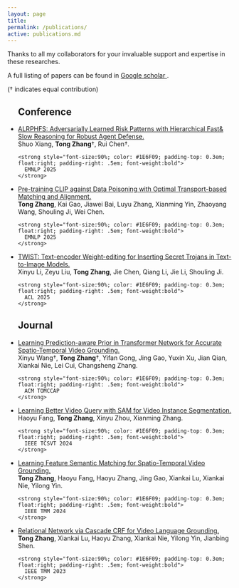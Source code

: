 ```yaml
---
layout: page
title: 
permalink: /publications/
active: publications.md
---
```


Thanks to all my collaborators for your invaluable support and expertise in these researches.

A full listing of papers can be found in <a href="https://scholar.google.com.sg/citations?hl=zh-CN&user=zThJoqgAAAAJ"> Google scholar </a>.

(&dagger; indicates equal contribution)


<ul id="archive">
<h2 class="blogyear">Conference</h2>

<li class="archiveposturl">
  <span><a href="https://scholar.google.com/citations?view_op=view_citation&hl=zh-CN&user=zThJoqgAAAAJ&citation_for_view=zThJoqgAAAAJ:IjCSPb-OGe4C">
    ALRPHFS: Adversarially Learned Risk Patterns with Hierarchical Fast& Slow Reasoning for Robust Agent Defense.</a>
    </span><br/>

  <span class = "postlower">
    Shuo Xiang, <strong style="font-weight:bold">Tong Zhang</strong>&dagger;, Rui Chen&dagger;.

    <strong style="font-size:90%; color: #1E6F09; padding-top: 0.3em; float:right; padding-right: .5em; font-weight:bold">
      EMNLP 2025
    </strong>
  </span>
</li>

<li class="archiveposturl">
  <span><a href="https://scholar.google.com/citations?view_op=view_citation&hl=zh-CN&user=zThJoqgAAAAJ&citation_for_view=zThJoqgAAAAJ:Tyk-4Ss8FVUC">
    Pre-training CLIP against Data Poisoning with Optimal Transport-based Matching and Alignment.</a>
    </span><br/>

  <span class = "postlower">
    <strong style="font-weight:bold">Tong Zhang</strong>, Kai Gao, Jiawei Bai, Luyu Zhang, Xianming Yin, Zhaoyang Wang, Shouling Ji, Wei Chen.

    <strong style="font-size:90%; color: #1E6F09; padding-top: 0.3em; float:right; padding-right: .5em; font-weight:bold">
      EMNLP 2025
    </strong>
  </span>
</li>

<li class="archiveposturl">
  <span><a href="https://scholar.google.com/citations?view_op=view_citation&hl=zh-CN&user=zThJoqgAAAAJ&citation_for_view=zThJoqgAAAAJ:UeHWp8X0CEIC">
    TWIST: Text-encoder Weight-editing for Inserting Secret Trojans in Text-to-Image Models.</a>
    </span><br/>

  <span class = "postlower">
    Xinyu Li, Zeyu Liu, <strong style="font-weight:bold">Tong Zhang</strong>, Jie Chen, Qiang Li, Jie Li, Shouling Ji.

    <strong style="font-size:90%; color: #1E6F09; padding-top: 0.3em; float:right; padding-right: .5em; font-weight:bold">
      ACL 2025
    </strong>
  </span>
</li>
</ul>

<ul id="archive">
<h2 class="blogyear">Journal</h2>

<li class="archiveposturl">
  <span><a href="https://scholar.google.com/citations?view_op=view_citation&hl=zh-CN&user=zThJoqgAAAAJ&citation_for_view=zThJoqgAAAAJ:Y0pCki6q_DkC">
    Learning Prediction-aware Prior in Transformer Network for Accurate Spatio-Temporal Video Grounding.</a></span><br/>

  <span class = "postlower">
    Xinyu Wang&dagger;, <strong style="font-weight:bold">Tong Zhang</strong>&dagger;, Yifan Gong, Jing Gao, Yuxin Xu, Jian Qian, Xiankai Nie, Lei Cui, Changsheng Zhang.

    <strong style="font-size:90%; color: #1E6F09; padding-top: 0.3em; float:right; padding-right: .5em; font-weight:bold">
      ACM TOMCCAP
    </strong>
  </span>
</li>

<li class="archiveposturl">
  <span><a href="https://scholar.google.com/citations?view_op=view_citation&hl=zh-CN&user=zThJoqgAAAAJ&citation_for_view=zThJoqgAAAAJ:2osOgNQ5qMEC">
    Learning Better Video Query with SAM for Video Instance Segmentation.</a></span><br/>

  <span class = "postlower">
    Haoyu Fang, <strong style="font-weight:bold">Tong Zhang</strong>, Xinyu Zhou, Xianming Zhang.

    <strong style="font-size:90%; color: #1E6F09; padding-top: 0.3em; float:right; padding-right: .5em; font-weight:bold">
      IEEE TCSVT 2024
    </strong>
  </span>
</li>

<li class="archiveposturl">
  <span><a href="https://scholar.google.com/citations?view_op=view_citation&hl=zh-CN&user=zThJoqgAAAAJ&citation_for_view=zThJoqgAAAAJ:d1gkVwhDpl0C">
    Learning Feature Semantic Matching for Spatio-Temporal Video Grounding.</a></span><br/>

  <span class = "postlower">
    <strong style="font-weight:bold">Tong Zhang</strong>, Haoyu Fang, Haoyu Zhang, Jing Gao, Xiankai Lu, Xiankai Nie, Yilong Yin.

    <strong style="font-size:90%; color: #1E6F09; padding-top: 0.3em; float:right; padding-right: .5em; font-weight:bold">
      IEEE TMM 2024
    </strong>
  </span>
</li>

<li class="archiveposturl">
  <span><a href="https://scholar.google.com/citations?view_op=view_citation&hl=zh-CN&user=zThJoqgAAAAJ&citation_for_view=zThJoqgAAAAJ:u-x6o8ySG0sC">
    Relational Network via Cascade CRF for Video Language Grounding.</a></span><br/>

  <span class = "postlower">
    <strong style="font-weight:bold">Tong Zhang</strong>, Xiankai Lu, Haoyu Zhang, Xiankai Nie, Yilong Yin, Jianbing Shen.

    <strong style="font-size:90%; color: #1E6F09; padding-top: 0.3em; float:right; padding-right: .5em; font-weight:bold">
      IEEE TMM 2023
    </strong>
  </span>
</li>
</ul>
<!-- {{ post.date | date: '%m %d, %Y' }} -->
